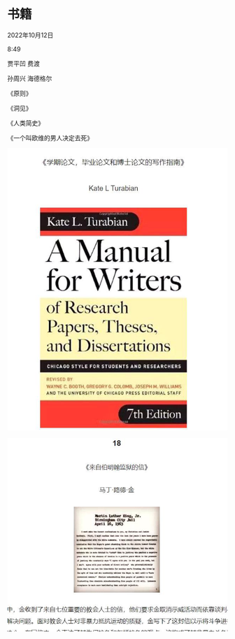 # 书籍


2022年10月12日

8:49

 

贾平凹 费渡

孙周兴 海德格尔

 

《原则》

《洞见》

《人类简史》

《一个叫欧维的男人决定去死》

![](../../assets/004_书籍_000.png) 

 

![](../../assets/004_书籍_001.png) 

 
